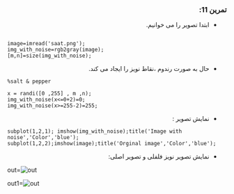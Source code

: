 
<div dir ="rtl">

### تمرین 11:<br/>
* ابتدا تصویر را می خوانیم.<br/>

</div>

```

image=imread('saat.png');
img_with_noise=rgb2gray(image);
[m,n]=size(img_with_noise);

```


<div dir ="rtl">

 * حال به صورت رندوم ،نقاط نویز را ایجاد می کند.<br/>

</div>


```
%salt & pepper

x = randi([0 ,255] , m ,n);
img_with_noise(x<=0+2)=0;
img_with_noise(x>=255-2)=255;
```

<div dir ="rtl">


* نمایش  تصویر : <br/>

</div>


```
subplot(1,2,1); imshow(img_with_noise);title('Image with noise','Color','blue');
subplot(1,2,2);imshow(image);title('Orginal image','Color','blue');
````


<div dir ="rtl">

 * نمایش تصویر نویز فلفلی و تصویر اصلی:<br/>

</div>



out=![out](t11.JPG)

out1=![out](tt11.JPG)




